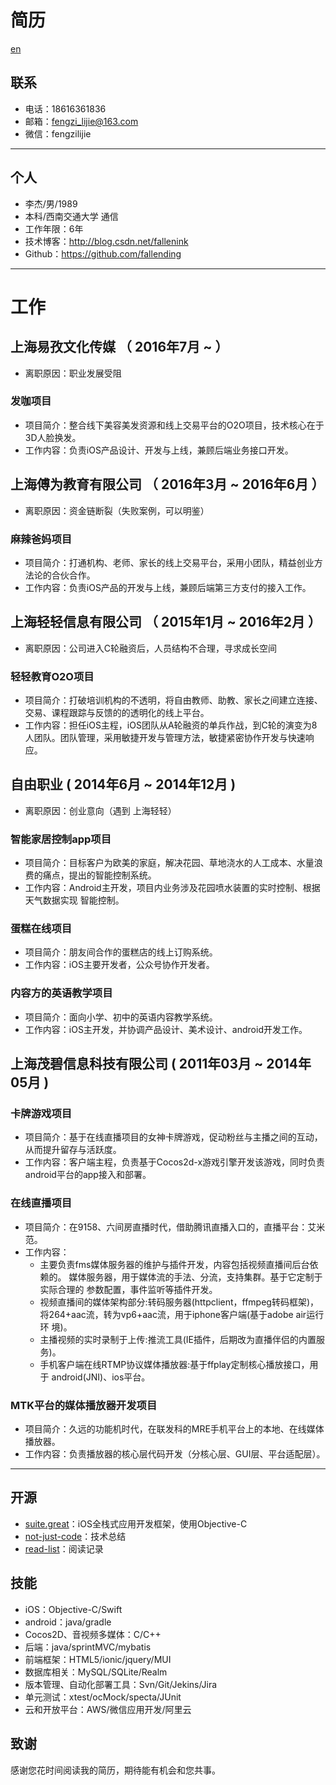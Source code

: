 # 简历

[en](https://github.com/fallending/resume/blob/master/resume-en.md)

## 联系

- 电话：18616361836
- 邮箱：fengzi_lijie@163.com
- 微信：fengzilijie

---

## 个人

 - 李杰/男/1989
 - 本科/西南交通大学 通信
 - 工作年限：6年
 - 技术博客：http://blog.csdn.net/fallenink
 - Github：https://github.com/fallending

---

# 工作

## 上海易孜文化传媒 （ 2016年7月 ~ ）

- 离职原因：职业发展受阻 

### 发咖项目

- 项目简介：整合线下美容美发资源和线上交易平台的O2O项目，技术核心在于3D人脸换发。
- 工作内容：负责iOS产品设计、开发与上线，兼顾后端业务接口开发。

## 上海傅为教育有限公司 （ 2016年3月 ~ 2016年6月 ）

- 离职原因：资金链断裂（失败案例，可以明鉴）

### 麻辣爸妈项目

- 项目简介：打通机构、老师、家长的线上交易平台，采用小团队，精益创业方法论的合伙合作。
- 工作内容：负责iOS产品的开发与上线，兼顾后端第三方支付的接入工作。

## 上海轻轻信息有限公司 （ 2015年1月 ~ 2016年2月 ）

- 离职原因：公司进入C轮融资后，人员结构不合理，寻求成长空间

### 轻轻教育O2O项目

- 项目简介：打破培训机构的不透明，将自由教师、助教、家长之间建立连接、交易、课程跟踪与反馈的的透明化的线上平台。
- 工作内容：担任iOS主程，iOS团队从A轮融资的单兵作战，到C轮的演变为8人团队。团队管理，采用敏捷开发与管理方法，敏捷紧密协作开发与快速响应。


## 自由职业 ( 2014年6月 ~ 2014年12月 )

- 离职原因：创业意向（遇到 上海轻轻）

### 智能家居控制app项目

- 项目简介：目标客户为欧美的家庭，解决花园、草地浇水的人工成本、水量浪费的痛点，提出的智能控制系统。
- 工作内容：Android主开发，项目内业务涉及花园喷水装置的实时控制、根据天气数据实现 智能控制。

### 蛋糕在线项目

- 项目简介：朋友间合作的蛋糕店的线上订购系统。
- 工作内容：iOS主要开发者，公众号协作开发者。

### 内容方的英语教学项目

- 项目简介：面向小学、初中的英语内容教学系统。
- 工作内容：iOS主开发，并协调产品设计、美术设计、android开发工作。

## 上海茂碧信息科技有限公司 ( 2011年03月 ~ 2014年05月 )

### 卡牌游戏项目

- 项目简介：基于在线直播项目的女神卡牌游戏，促动粉丝与主播之间的互动，从而提升留存与活跃度。
- 工作内容：客户端主程，负责基于Cocos2d-x游戏引擎开发该游戏，同时负责android平台的app接入和部署。

### 在线直播项目

- 项目简介：在9158、六间房直播时代，借助腾讯直播入口的，直播平台：艾米范。
- 工作内容：
  - 主要负责fms媒体服务器的维护与插件开发，内容包括视频直播间后台依赖的。
媒体服务器，用于媒体流的手法、分流，支持集群。基于它定制于实际合理的 参数配置，事件监听等插件开发。
  - 视频直播间的媒体架构部分:转码服务器(httpclient，ffmpeg转码框架)， 将264+aac流，转为vp6+aac流，用于iphone客户端(基于adobe air运行环 境)。
  - 主播视频的实时录制于上传:推流工具(IE插件，后期改为直播伴侣的内置服 务)。
  - 手机客户端在线RTMP协议媒体播放器:基于ffplay定制核心播放接口，用于 android(JNI)、ios平台。

### MTK平台的媒体播放器开发项目

- 项目简介：久远的功能机时代，在联发科的MRE手机平台上的本地、在线媒体播放器。
- 工作内容：负责播放器的核心层代码开发（分核心层、GUI层、平台适配层）。

---

## 开源

- [suite.great](https://github.com/BinaryArtists/suite.great)：iOS全栈式应用开发框架，使用Objective-C
- [not-just-code](https://github.com/BinaryArtists/not-just-code)：技术总结
- [read-list](https://github.com/BinaryArtists/reading-list)：阅读记录

## 技能

- iOS：Objective-C/Swift
- android：java/gradle
- Cocos2D、音视频多媒体：C/C++
- 后端：java/sprintMVC/mybatis
- 前端框架：HTML5/ionic/jquery/MUI
- 数据库相关：MySQL/SQLite/Realm
- 版本管理、自动化部署工具：Svn/Git/Jekins/Jira
- 单元测试：xtest/ocMock/specta/JUnit
- 云和开放平台：AWS/微信应用开发/阿里云

## 致谢

感谢您花时间阅读我的简历，期待能有机会和您共事。
